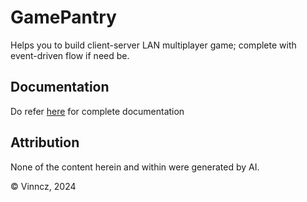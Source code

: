 # GamePantry

Helps you to build client-server LAN multiplayer game; complete with event-driven flow if need be.

## Documentation

Do refer [here](https://adajkt.notion.site/Tech-Documentation-0cc5331d259a4d0b95924977f763ecdd?pvs=4) for complete documentation

## Attribution

None of the content herein and within were generated by AI.

© Vinncz, 2024
